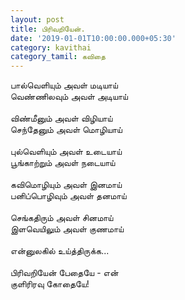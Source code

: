 ```yaml
---
layout: post
title: பிரிவறியேன்.
date: '2019-01-01T10:00:00.000+05:30'
category: kavithai
category_tamil: கவிதை
---
```


பால்வெளியும் அவள் மடியாய்<br />
வெண்ணிலவும் அவள் அடியாய்<br />
<br />
விண்மீனும் அவள் விழியாய்<br />
செந்தேனும் அவள் மொழியாய்<br />
<br />
புல்வெளியும் அவள் உடையாய்<br />
பூங்காற்றும் அவள் நடையாய்<br />
<br />
கவிமொழியும் அவள் இனமாய்<br />
பனிப்பொழிவும் அவள் தனமாய்<br />
<br />
செங்கதிரும் அவள் சினமாய்<br />
இளவெயிலும் அவள் குணமாய்<br />
<br />
என்னுலகில் உய்த்திருக்க... <br />
<br />
பிரிவறியேன் பேதையே - என்<br />
குளிரிரவு கோதையே!<br />
<br />
